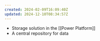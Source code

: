```yaml
---
created: 2024-02-09T16:09:40Z
updated: 2024-12-10T08:34:57Z
---
```

- Storage solution in the [[Power Platform]]
- A central repository for data